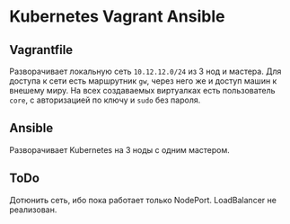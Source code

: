 # Kubernetes Vagrant Ansible

## Vagrantfile

Разворачивает локальную сеть `10.12.12.0/24` из 3 нод и мастера. Для доступа к сети есть маршрутник `gw`, через него же и доступ машин к внешему миру. На всех создаваемых виртуалках есть пользователь `core`, с авторизацией по ключу и `sudo` без пароля.

## Ansible

Разворачивает Kubernetes на 3 ноды с одним мастером.

## ToDo

Дотюнить сеть, ибо пока работает только NodePort. LoadBalancer не реализован.
